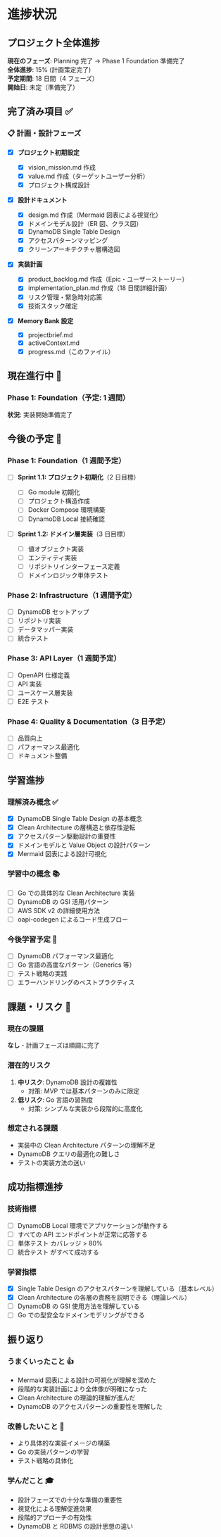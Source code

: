 # 進捗状況

## プロジェクト全体進捗

**現在のフェーズ**: Planning 完了 → Phase 1 Foundation 準備完了  
**全体進捗**: 15% (計画策定完了)  
**予定期間**: 18 日間（4 フェーズ）  
**開始日**: 未定（準備完了）

## 完了済み項目 ✅

### 📋 計画・設計フェーズ

- [x] **プロジェクト初期設定**

  - [x] vision_mission.md 作成
  - [x] value.md 作成（ターゲットユーザー分析）
  - [x] プロジェクト構成設計

- [x] **設計ドキュメント**

  - [x] design.md 作成（Mermaid 図表による視覚化）
  - [x] ドメインモデル設計（ER 図、クラス図）
  - [x] DynamoDB Single Table Design
  - [x] アクセスパターンマッピング
  - [x] クリーンアーキテクチャ層構造図

- [x] **実装計画**

  - [x] product_backlog.md 作成（Epic・ユーザーストーリー）
  - [x] implementation_plan.md 作成（18 日間詳細計画）
  - [x] リスク管理・緊急時対応策
  - [x] 技術スタック確定

- [x] **Memory Bank 設定**
  - [x] projectbrief.md
  - [x] activeContext.md
  - [x] progress.md（このファイル）

## 現在進行中 🚧

### Phase 1: Foundation（予定: 1 週間）

**状況**: 実装開始準備完了

## 今後の予定 📅

### Phase 1: Foundation（1 週間予定）

- [ ] **Sprint 1.1: プロジェクト初期化**（2 日目標）

  - [ ] Go module 初期化
  - [ ] プロジェクト構造作成
  - [ ] Docker Compose 環境構築
  - [ ] DynamoDB Local 接続確認

- [ ] **Sprint 1.2: ドメイン層実装**（3 日目標）
  - [ ] 値オブジェクト実装
  - [ ] エンティティ実装
  - [ ] リポジトリインターフェース定義
  - [ ] ドメインロジック単体テスト

### Phase 2: Infrastructure（1 週間予定）

- [ ] DynamoDB セットアップ
- [ ] リポジトリ実装
- [ ] データマッパー実装
- [ ] 統合テスト

### Phase 3: API Layer（1 週間予定）

- [ ] OpenAPI 仕様定義
- [ ] API 実装
- [ ] ユースケース層実装
- [ ] E2E テスト

### Phase 4: Quality & Documentation（3 日予定）

- [ ] 品質向上
- [ ] パフォーマンス最適化
- [ ] ドキュメント整備

## 学習進捗

### 理解済み概念 ✅

- [x] DynamoDB Single Table Design の基本概念
- [x] Clean Architecture の層構造と依存性逆転
- [x] アクセスパターン駆動設計の重要性
- [x] ドメインモデルと Value Object の設計パターン
- [x] Mermaid 図表による設計可視化

### 学習中の概念 📚

- [ ] Go での具体的な Clean Architecture 実装
- [ ] DynamoDB の GSI 活用パターン
- [ ] AWS SDK v2 の詳細使用方法
- [ ] oapi-codegen によるコード生成フロー

### 今後学習予定 📖

- [ ] DynamoDB パフォーマンス最適化
- [ ] Go 言語の高度なパターン（Generics 等）
- [ ] テスト戦略の実践
- [ ] エラーハンドリングのベストプラクティス

## 課題・リスク 🚨

### 現在の課題

**なし** - 計画フェーズは順調に完了

### 潜在的リスク

1. **中リスク**: DynamoDB 設計の複雑性
   - 対策: MVP では基本パターンのみに限定
2. **低リスク**: Go 言語の習熟度
   - 対策: シンプルな実装から段階的に高度化

### 想定される課題

- 実装中の Clean Architecture パターンの理解不足
- DynamoDB クエリの最適化の難しさ
- テストの実装方法の迷い

## 成功指標進捗

### 技術指標

- [ ] DynamoDB Local 環境でアプリケーションが動作する
- [ ] すべての API エンドポイントが正常に応答する
- [ ] 単体テスト カバレッジ > 80%
- [ ] 統合テスト がすべて成功する

### 学習指標

- [x] Single Table Design のアクセスパターンを理解している（基本レベル）
- [x] Clean Architecture の各層の責務を説明できる（理論レベル）
- [ ] DynamoDB の GSI 使用方法を理解している
- [ ] Go での型安全なドメインモデリングができる

## 振り返り

### うまくいったこと 👍

- Mermaid 図表による設計の可視化が理解を深めた
- 段階的な実装計画により全体像が明確になった
- Clean Architecture の理論的理解が進んだ
- DynamoDB のアクセスパターンの重要性を理解した

### 改善したいこと 🔄

- より具体的な実装イメージの構築
- Go の実装パターンの学習
- テスト戦略の具体化

### 学んだこと 🎓

- 設計フェーズでの十分な準備の重要性
- 視覚化による理解促進効果
- 段階的アプローチの有効性
- DynamoDB と RDBMS の設計思想の違い
